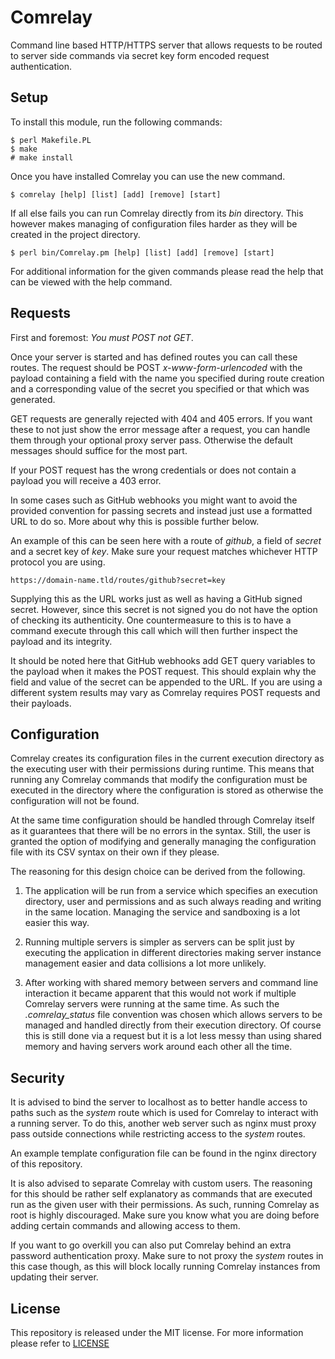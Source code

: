 
# Comrelay #

Command line based HTTP/HTTPS server that allows requests to be routed to
server side commands via secret key form encoded request authentication.

## Setup ##

To install this module, run the following commands:

	$ perl Makefile.PL
	$ make
	# make install

Once you have installed Comrelay you can use the new command.

    $ comrelay [help] [list] [add] [remove] [start]

If all else fails you can run Comrelay directly from its *bin* directory.
This however makes managing of configuration files harder as they will be
created in the project directory.

    $ perl bin/Comrelay.pm [help] [list] [add] [remove] [start]

For additional information for the given commands please read the help that can
be viewed with the help command.

## Requests ##

First and foremost: *You must POST not GET*.

Once your server is started and has defined routes you can call these routes.
The request should be POST *x-www-form-urlencoded* with the payload containing
a field with the name you specified during route creation and a corresponding
value of the secret you specified or that which was generated.

GET requests are generally rejected with 404 and 405 errors. If you want these
to not just show the error message after a request, you can handle them through
your optional proxy server pass. Otherwise the default messages should suffice
for the most part.

If your POST request has the wrong credentials or does not contain a payload
you will receive a 403 error.

In some cases such as GitHub webhooks you might want to avoid the provided
convention for passing secrets and instead just use a formatted URL to do so.
More about why this is possible further below.

An example of this can be seen here with a route of *github*, a field of
*secret* and a secret key of *key*. Make sure your request matches whichever
HTTP protocol you are using.

    https://domain-name.tld/routes/github?secret=key

Supplying this as the URL works just as well as having a GitHub signed secret.
However, since this secret is not signed you do not have the option of checking
its authenticity. One countermeasure to this is to have a command execute
through this call which will then further inspect the payload and its integrity.

It should be noted here that GitHub webhooks add GET query variables to the
payload when it makes the POST request. This should explain why the field and
value of the secret can be appended to the URL. If you are using a different
system results may vary as Comrelay requires POST requests and their payloads.

## Configuration ##

Comrelay creates its configuration files in the current execution directory as
the executing user with their permissions during runtime. This means that
running any Comrelay commands that modify the configuration must be executed in
the directory where the configuration is stored as otherwise the configuration
will not be found.

At the same time configuration should be handled through Comrelay itself as it
guarantees that there will be no errors in the syntax. Still, the user is
granted the option of modifying and generally managing the configuration file
with its CSV syntax on their own if they please.

The reasoning for this design choice can be derived from the following.

1. The application will be run from a service which specifies an execution
directory, user and permissions and as such always reading and writing in the
same location. Managing the service and sandboxing is a lot easier this way.

2. Running multiple servers is simpler as servers can be split just by executing
the application in different directories making server instance management easier
and data collisions a lot more unlikely.

3. After working with shared memory between servers and command line interaction
it became apparent that this would not work if multiple Comrelay servers were
running at the same time. As such the *.comrelay_status* file convention was
chosen which allows servers to be managed and handled directly from their
execution directory. Of course this is still done via a request but it is a lot
less messy than using shared memory and having servers work around each other
all the time.

## Security ##

It is advised to bind the server to localhost as to better handle access to
paths such as the *system* route which is used for Comrelay to interact with a
running server. To do this, another web server such as nginx must proxy pass
outside connections while restricting access to the *system* routes.

An example template configuration file can be found in the nginx directory of
this repository.

It is also advised to separate Comrelay with custom users. The reasoning for
this should be rather self explanatory as commands that are executed run as
the given user with their permissions. As such, running Comrelay as root is
highly discouraged. Make sure you know what you are doing before adding certain
commands and allowing access to them.

If you want to go overkill you can also put Comrelay behind an extra password
authentication proxy. Make sure to not proxy the *system* routes in this case
though, as this will block locally running Comrelay instances from updating
their server.

## License ##

This repository is released under the MIT license. For more information please
refer to [LICENSE](https://github.com/catlinman/comrelay/blob/master/LICENSE)
